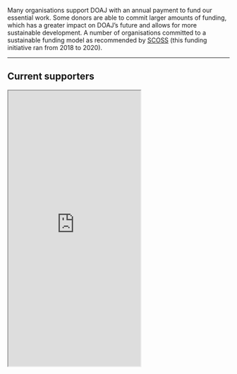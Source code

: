 Many organisations support DOAJ with an annual payment to fund our essential work.
Some donors are able to commit larger amounts of funding, which has a greater impact on DOAJ’s future and allows for more sustainable development. A number of organisations committed to a sustainable funding model as recommended by [SCOSS](https://scoss.org/) (this funding initiative ran from 2018 to 2020).

---

## Current supporters

<iframe src="https://www.google.com/maps/d/embed?mid=1v1zeuRNC4AIxGIXulRpRqI8T885WYr2F&ll=9.24924582472395%2C0&z=2" height="625"></iframe>
